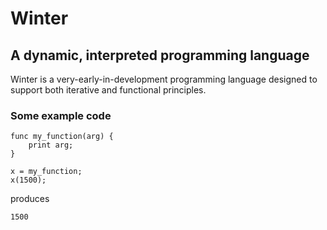 # Winter

## A dynamic, interpreted programming language

Winter is a very-early-in-development programming language designed to
support both iterative and functional principles.

### Some example code

```
func my_function(arg) {
	print arg;
}

x = my_function;
x(1500);
```

produces

```
1500
```
